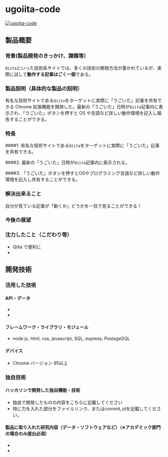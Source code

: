 # ugoiita-code

[![ugoiita-code](https://user-images.githubusercontent.com/33394165/139466791-dfdfd9ce-3f7d-4cf2-845f-ade223e62fa7.png)]()

## 製品概要
### 背景(製品開発のきっかけ、課題等）

`Qiita`といった技術系サイトでは、多くの技術の開発方法が書かれているが、実際に試して**動作する記事はごく一部**である。

### 製品説明（具体的な製品の説明）

有名な技術サイトである`Qiita`をターゲットに実際に「うごいた」記事を共有できる Chrome 拡張機能を開発した。最新の「うごいた」日時が`Qiita`記事内に表示され、「うごいた」ボタンを押すと OS や言語など詳しい動作環境を記入し報告することができる。

### 特長
####1. 有名な技術サイトである`Qiita`をターゲットに実際に「うごいた」記事を共有できる。

####2. 最新の「うごいた」日時が`Qiita`記事内に表示される。

####3. 「うごいた」ボタンを押すとOSやプログラミング言語など詳しい動作環境を記入し共有することができる。

### 解決出来ること

自分が見ている記事が「動くか」どうかを一目で見ることができる！

### 今後の展望



### 注力したこと（こだわり等）
* Qiita で便利に
* 

## 開発技術
### 活用した技術
#### API・データ
* 
* 

#### フレームワーク・ライブラリ・モジュール

* node.js, html, css, javascript, SQL, express, PostageSQL

#### デバイス
* Chrome バージョン 95以上

### 独自技術
#### ハッカソンで開発した独自機能・技術
* 独自で開発したものの内容をこちらに記載してください
* 特に力を入れた部分をファイルリンク、またはcommit_idを記載してください。

#### 製品に取り入れた研究内容（データ・ソフトウェアなど）（※アカデミック部門の場合のみ提出必須）
* 
* 
